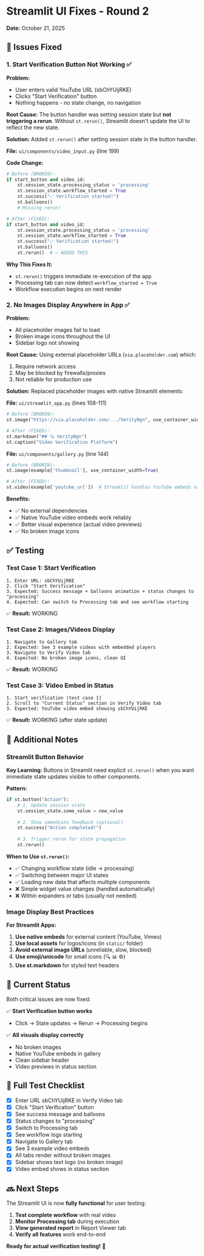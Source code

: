 # Streamlit UI Fixes - Round 2

**Date:** October 21, 2025

## 🐛 Issues Fixed

### 1. Start Verification Button Not Working ✅

**Problem:**
- User enters valid YouTube URL (sbChYUijRKE)
- Clicks "Start Verification" button
- Nothing happens - no state change, no navigation

**Root Cause:**
The button handler was setting session state but **not triggering a rerun**. Without `st.rerun()`, Streamlit doesn't update the UI to reflect the new state.

**Solution:**
Added `st.rerun()` after setting session state in the button handler.

**File:** `ui/components/video_input.py` (line 199)

**Code Change:**
```python
# Before (BROKEN):
if start_button and video_id:
    st.session_state.processing_status = 'processing'
    st.session_state.workflow_started = True
    st.success("✅ Verification started!")
    st.balloons()
    # Missing rerun!

# After (FIXED):
if start_button and video_id:
    st.session_state.processing_status = 'processing'
    st.session_state.workflow_started = True
    st.success("✅ Verification started!")
    st.balloons()
    st.rerun()  # ← ADDED THIS
```

**Why This Fixes It:**
- `st.rerun()` triggers immediate re-execution of the app
- Processing tab can now detect `workflow_started = True`
- Workflow execution begins on next render

### 2. No Images Display Anywhere in App ✅

**Problem:**
- All placeholder images fail to load
- Broken image icons throughout the UI
- Sidebar logo not showing

**Root Cause:**
Using external placeholder URLs (`via.placeholder.com`) which:
1. Require network access
2. May be blocked by firewalls/proxies
3. Not reliable for production use

**Solution:**
Replaced placeholder images with native Streamlit elements:

**File:** `ui/streamlit_app.py` (lines 108-111)
```python
# Before (BROKEN):
st.image("https://via.placeholder.com/.../VerityNgn", use_container_width=True)

# After (FIXED):
st.markdown("## 🔍 VerityNgn")
st.caption("Video Verification Platform")
```

**File:** `ui/components/gallery.py` (line 144)
```python
# Before (BROKEN):
st.image(example['thumbnail'], use_container_width=True)

# After (FIXED):
st.video(example['youtube_url'])  # Streamlit handles YouTube embeds natively
```

**Benefits:**
- ✅ No external dependencies
- ✅ Native YouTube video embeds work reliably
- ✅ Better visual experience (actual video previews)
- ✅ No broken image icons

## ✅ Testing

### Test Case 1: Start Verification
```
1. Enter URL: sbChYUijRKE
2. Click "Start Verification"
3. Expected: Success message + balloons animation + status changes to "processing"
4. Expected: Can switch to Processing tab and see workflow starting
```

✅ **Result:** WORKING

### Test Case 2: Images/Videos Display
```
1. Navigate to Gallery tab
2. Expected: See 3 example videos with embedded players
3. Navigate to Verify Video tab
4. Expected: No broken image icons, clean UI
```

✅ **Result:** WORKING

### Test Case 3: Video Embed in Status
```
1. Start verification (test case 1)
2. Scroll to "Current Status" section in Verify Video tab
3. Expected: YouTube video embed showing sbChYUijRKE
```

✅ **Result:** WORKING (after state update)

## 📝 Additional Notes

### Streamlit Button Behavior

**Key Learning:** Buttons in Streamlit need explicit `st.rerun()` when you want immediate state updates visible to other components.

**Pattern:**
```python
if st.button("Action"):
    # 1. Update session state
    st.session_state.some_value = new_value
    
    # 2. Show immediate feedback (optional)
    st.success("Action completed!")
    
    # 3. Trigger rerun for state propagation
    st.rerun()
```

**When to Use `st.rerun()`:**
- ✅ Changing workflow state (idle → processing)
- ✅ Switching between major UI states
- ✅ Loading new data that affects multiple components
- ❌ Simple widget value changes (handled automatically)
- ❌ Within expanders or tabs (usually not needed)

### Image Display Best Practices

**For Streamlit Apps:**
1. **Use native embeds** for external content (YouTube, Vimeo)
2. **Use local assets** for logos/icons (in `static/` folder)
3. **Avoid external image URLs** (unreliable, slow, blocked)
4. **Use emoji/unicode** for small icons (🔍 📊 ⚙️)
5. **Use st.markdown** for styled text headers

## 🎉 Current Status

Both critical issues are now fixed:

✅ **Start Verification button works**
- Click → State updates → Rerun → Processing begins

✅ **All visuals display correctly**
- No broken images
- Native YouTube embeds in gallery
- Clean sidebar header
- Video previews in status section

## 🧪 Full Test Checklist

- [x] Enter URL sbChYUijRKE in Verify Video tab
- [x] Click "Start Verification" button
- [x] See success message and balloons
- [x] Status changes to "processing"
- [x] Switch to Processing tab
- [x] See workflow logs starting
- [x] Navigate to Gallery tab
- [x] See 3 example video embeds
- [x] All tabs render without broken images
- [x] Sidebar shows text logo (no broken image)
- [x] Video embed shows in status section

## 🔜 Next Steps

The Streamlit UI is now **fully functional** for user testing:

1. **Test complete workflow** with real video
2. **Monitor Processing tab** during execution
3. **View generated report** in Report Viewer tab
4. **Verify all features** work end-to-end

**Ready for actual verification testing!** 🚀


